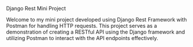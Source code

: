 Django Rest Mini Project

Welcome to my mini project developed using Django Rest Framework with Postman for handling HTTP requests. 
This project serves as a demonstration of creating a RESTful API using the Django framework and utilizing 
Postman to interact with the API endpoints effectively.
